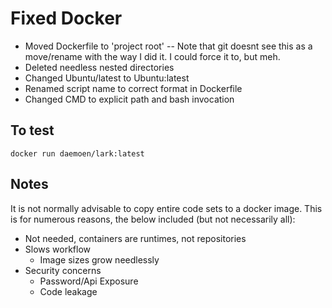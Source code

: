 # Fixed Docker
* Moved Dockerfile to 'project root' -- Note that git doesnt see this as a move/rename with the way I did it.  I could force it to, but meh.
* Deleted needless nested directories
* Changed Ubuntu/latest to Ubuntu:latest
* Renamed script name to correct format in Dockerfile
* Changed CMD to explicit path and bash invocation

## To test
`docker run daemoen/lark:latest`

## Notes
It is not normally advisable to copy entire code sets to a docker image.
This is for numerous reasons, the below included (but not necessarily all):

* Not needed, containers are runtimes, not repositories
* Slows workflow
  * Image sizes grow needlessly
* Security concerns
  * Password/Api Exposure
  * Code leakage
